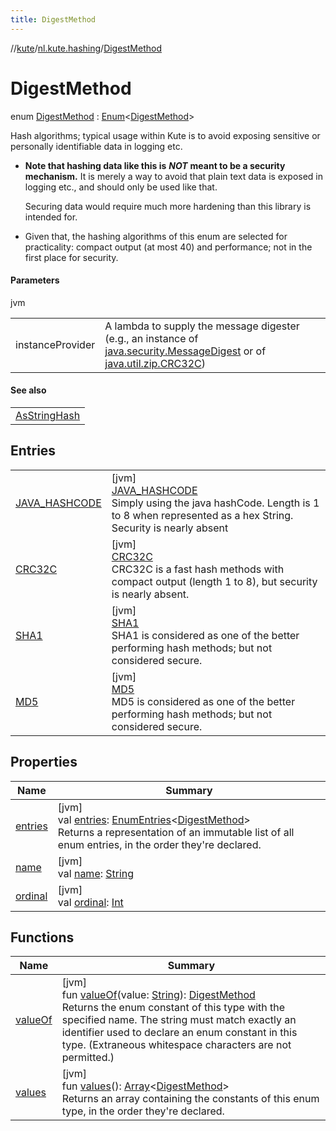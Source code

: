```yaml
---
title: DigestMethod
---
```

//[kute](../../../index.html)/[nl.kute.hashing](../index.html)/[DigestMethod](index.html)



# DigestMethod

enum [DigestMethod](index.html) : [Enum](https://kotlinlang.org/api/latest/jvm/stdlib/kotlin/-enum/index.html)&lt;[DigestMethod](index.html)&gt; 

Hash algorithms; typical usage within Kute is to avoid exposing sensitive or personally identifiable data in logging etc.



- 
   **Note that hashing data like this is** ***NOT*** **meant to be a security mechanism.**     It is merely a way to avoid that plain text data is exposed in logging etc.,     and should only be used like that.
   
   
   
   Securing data would require much more hardening than this library is intended for.
- 
   Given that, the hashing algorithms of this enum are selected for practicality: compact output (at most 40) and performance; not in the first place for security.




#### Parameters


jvm

| | |
|---|---|
| instanceProvider | A lambda to supply the message digester (e.g., an instance of [java.security.MessageDigest](https://docs.oracle.com/javase/8/docs/api/java/security/MessageDigest.html) or of [java.util.zip.CRC32C](https://docs.oracle.com/javase/8/docs/api/java/util/zip/CRC32C.html)) |



#### See also


| |
|---|
| [AsStringHash](../../nl.kute.asstring.annotation.modify/-as-string-hash/index.html) |


## Entries


| | |
|---|---|
| [JAVA_HASHCODE](-j-a-v-a_-h-a-s-h-c-o-d-e/index.html) | [jvm]<br>[JAVA_HASHCODE](-j-a-v-a_-h-a-s-h-c-o-d-e/index.html)<br>Simply using the java hashCode. Length is 1 to 8 when represented as a hex String. Security is nearly absent |
| [CRC32C](-c-r-c32-c/index.html) | [jvm]<br>[CRC32C](-c-r-c32-c/index.html)<br>CRC32C is a fast hash methods with compact output (length 1 to 8), but security is nearly absent. |
| [SHA1](-s-h-a1/index.html) | [jvm]<br>[SHA1](-s-h-a1/index.html)<br>SHA1 is considered as one of the better performing hash methods; but not considered secure. |
| [MD5](-m-d5/index.html) | [jvm]<br>[MD5](-m-d5/index.html)<br>MD5 is considered as one of the better performing hash methods; but not considered secure. |


## Properties


| Name | Summary |
|---|---|
| [entries](entries.html) | [jvm]<br>val [entries](entries.html): [EnumEntries](https://kotlinlang.org/api/latest/jvm/stdlib/kotlin.enums/-enum-entries/index.html)&lt;[DigestMethod](index.html)&gt;<br>Returns a representation of an immutable list of all enum entries, in the order they're declared. |
| [name](-m-d5/index.html#-372974862%2FProperties%2F863300109) | [jvm]<br>val [name](-m-d5/index.html#-372974862%2FProperties%2F863300109): [String](https://kotlinlang.org/api/latest/jvm/stdlib/kotlin/-string/index.html) |
| [ordinal](-m-d5/index.html#-739389684%2FProperties%2F863300109) | [jvm]<br>val [ordinal](-m-d5/index.html#-739389684%2FProperties%2F863300109): [Int](https://kotlinlang.org/api/latest/jvm/stdlib/kotlin/-int/index.html) |


## Functions


| Name | Summary |
|---|---|
| [valueOf](value-of.html) | [jvm]<br>fun [valueOf](value-of.html)(value: [String](https://kotlinlang.org/api/latest/jvm/stdlib/kotlin/-string/index.html)): [DigestMethod](index.html)<br>Returns the enum constant of this type with the specified name. The string must match exactly an identifier used to declare an enum constant in this type. (Extraneous whitespace characters are not permitted.) |
| [values](values.html) | [jvm]<br>fun [values](values.html)(): [Array](https://kotlinlang.org/api/latest/jvm/stdlib/kotlin/-array/index.html)&lt;[DigestMethod](index.html)&gt;<br>Returns an array containing the constants of this enum type, in the order they're declared. |

